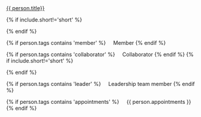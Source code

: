 <tr>
  <td><a href="{{ person.url }}">{{ person.title}}</a>

{% if include.short!='short' %}
</td>
<td>
{% endif %}

{% if person.tags contains 'member' %}
&nbsp; &nbsp; Member
{% endif %}

{% if person.tags contains 'collaborator' %}
&nbsp; &nbsp; Collaborator
{% endif %}
{% if include.short!='short' %}
  </td>
  <td>
{% endif %}

{% if person.tags contains 'leader' %}
&nbsp; &nbsp; Leadership team member
{% endif %}

{% if person.tags contains 'appointments' %}
&nbsp; &nbsp; {{ person.appointments }}
{% endif %}
  </td>
</tr>
